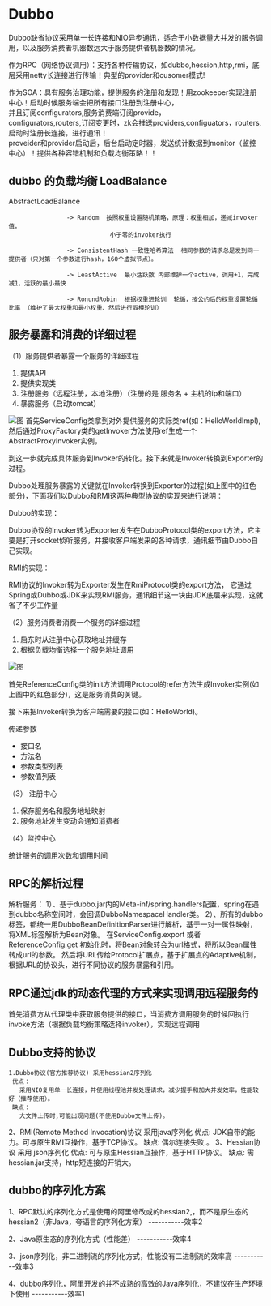 # Dubbo 
Dubbo缺省协议采用单一长连接和NIO异步通讯，适合于小数据量大并发的服务调用，以及服务消费者机器数远大于服务提供者机器数的情况。

作为RPC（网络协议调用）：支持各种传输协议，如dubbo,hession,http,rmi，底层采用netty长连接进行传输！典型的provider和cusomer模式!

作为SOA：具有服务治理功能，提供服务的注册和发现！用zookeeper实现注册中心！启动时候服务端会把所有接口注册到注册中心，  
并且订阅configurators,服务消费端订阅provide，  
configurators,routers,订阅变更时，zk会推送providers,configuators，routers,启动时注册长连接，进行通讯！  
proveider和provider启动后，后台启动定时器，发送统计数据到monitor（监控中心）！提供各种容错机制和负载均衡策略！！

## dubbo 的负载均衡 LoadBalance

AbstractLoadBalance 

                    -> Random  按照权重设置随机策略，原理：权重相加，递减invoker值，  
                                小于零的invoker执行

                    -> ConsistentHash 一致性哈希算法  相同参数的请求总是发到同一提供者（只对第一个参数进行hash，160个虚拟节点）。
                    
                    -> LeastActive  最小活跃数 内部维护一个active，调用+1，完成减1，活跃的最小最快
                    
                    -> RonundRobin  根据权重进轮训  轮循，按公约后的权重设置轮循比率 （维护了最大权重和最小权重、然后进行取模轮训）
                    

## 服务暴露和消费的详细过程

（1）服务提供者暴露一个服务的详细过程

1. 提供API  
2. 提供实现类 
3. 注册服务（远程注册，本地注册）（注册的是 服务名  +  主机的ip和端口）
4. 暴露服务（启动tomcat）


![图](https://img2020.cnblogs.com/i-beta/1703795/202003/1703795-20200320132941429-1596716664.png)
首先ServiceConfig类拿到对外提供服务的实际类ref(如：HelloWorldImpl),然后通过ProxyFactory类的getInvoker方法使用ref生成一个AbstractProxyInvoker实例，

到这一步就完成具体服务到Invoker的转化。接下来就是Invoker转换到Exporter的过程。

Dubbo处理服务暴露的关键就在Invoker转换到Exporter的过程(如上图中的红色部分)，下面我们以Dubbo和RMI这两种典型协议的实现来进行说明：

Dubbo的实现：

Dubbo协议的Invoker转为Exporter发生在DubboProtocol类的export方法，它主要是打开socket侦听服务，并接收客户端发来的各种请求，通讯细节由Dubbo自己实现。

RMI的实现：

RMI协议的Invoker转为Exporter发生在RmiProtocol类的export方法，
它通过Spring或Dubbo或JDK来实现RMI服务，通讯细节这一块由JDK底层来实现，这就省了不少工作量

（2）服务消费者消费一个服务的详细过程

1. 启东时从注册中心获取地址并缓存
2. 根据负载均衡选择一个服务地址调用

![图](https://img2020.cnblogs.com/i-beta/1703795/202003/1703795-20200320133111026-500313980.png)

首先ReferenceConfig类的init方法调用Protocol的refer方法生成Invoker实例(如上图中的红色部分)，这是服务消费的关键。

接下来把Invoker转换为客户端需要的接口(如：HelloWorld)。

传递参数 

+ 接口名
+ 方法名
+ 参数类型列表
+ 参数值列表

（3） 注册中心  

1. 保存服务名和服务地址映射  
2. 服务地址发生变动会通知消费者


（4）监控中心 

统计服务的调用次数和调用时间



## RPC的解析过程 

解析服务： 
1）、基于dubbo.jar内的Meta-inf/spring.handlers配置，spring在遇到dubbo名称空间时，会回调DubboNamespaceHandler类。 
2）、所有的dubbo标签，都统一用DubboBeanDefinitionParser进行解析，基于一对一属性映射，将XML标签解析为Bean对象。 
在ServiceConfig.export 或者ReferenceConfig.get 初始化时，将Bean对象转会为url格式，将所以Bean属性转成url的参数。 
然后将URL传给Protocol扩展点，基于扩展点的Adaptive机制，根据URL的协议头，进行不同协议的服务暴露和引用。

## RPC通过jdk的动态代理的方式来实现调用远程服务的

首先消费方从代理类中获取服务提供的接口，当消费方调用服务的时候回执行invoke方法（根据负载均衡策略选择invoker），实现远程调用


## Dubbo支持的协议

    1.Dubbo协议(官方推荐协议) 采用hessian2序列化
     优点：
       采用NIO复用单一长连接，并使用线程池并发处理请求，减少握手和加大并发效率，性能较好（推荐使用）。
     缺点：
       大文件上传时,可能出现问题(不使用Dubbo文件上传)。
   2、RMI(Remote Method Invocation)协议  采用java序列化
     优点:
       JDK自带的能力。可与原生RMI互操作，基于TCP协议。
     缺点:
       偶尔连接失败.。
   3、Hessian协议  采用 json序列化
     优点:
       可与原生Hessian互操作，基于HTTP协议。
     缺点:
       需hessian.jar支持，http短连接的开销大。


## dubbo的序列化方案

1、RPC默认的序列化方式是使用的阿里修改或的hessian2,，而不是原生态的hessian2（非Java，夸语言的序列化方案） -----------效率2

2、Java原生态的序列化方式（性能差） -----------效率4

3、json序列化，非二进制流的序列化方式，性能没有二进制流的效率高 -----------效率3

4、dubbo序列化，阿里开发的并不成熟的高效的Java序列化，不建议在生产环境下使用 -----------效率1